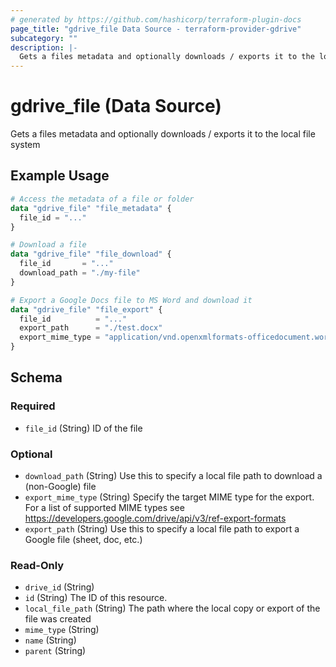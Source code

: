 ```yaml
---
# generated by https://github.com/hashicorp/terraform-plugin-docs
page_title: "gdrive_file Data Source - terraform-provider-gdrive"
subcategory: ""
description: |-
  Gets a files metadata and optionally downloads / exports it to the local file system
---
```


# gdrive_file (Data Source)

Gets a files metadata and optionally downloads / exports it to the local file system

## Example Usage

```terraform
# Access the metadata of a file or folder
data "gdrive_file" "file_metadata" {
  file_id = "..."
}

# Download a file
data "gdrive_file" "file_download" {
  file_id       = "..."
  download_path = "./my-file"
}

# Export a Google Docs file to MS Word and download it
data "gdrive_file" "file_export" {
  file_id          = "..."
  export_path      = "./test.docx"
  export_mime_type = "application/vnd.openxmlformats-officedocument.wordprocessingml.document"
}
```

<!-- schema generated by tfplugindocs -->
## Schema

### Required

- `file_id` (String) ID of the file

### Optional

- `download_path` (String) Use this to specify a local file path to download a (non-Google) file
- `export_mime_type` (String) Specify the target MIME type for the export.
For a list of supported MIME types see https://developers.google.com/drive/api/v3/ref-export-formats
- `export_path` (String) Use this to specify a local file path to export a Google file (sheet, doc, etc.)

### Read-Only

- `drive_id` (String)
- `id` (String) The ID of this resource.
- `local_file_path` (String) The path where the local copy or export of the file was created
- `mime_type` (String)
- `name` (String)
- `parent` (String)
